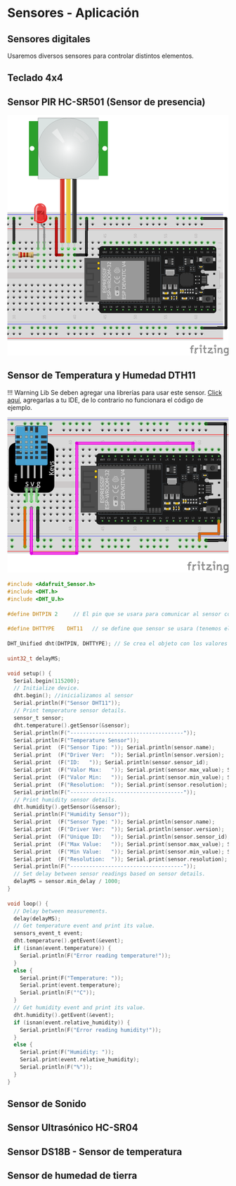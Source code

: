 # Sensores - Aplicación

## Sensores digitales

Usaremos diversos sensores para controlar distintos elementos.

## Teclado 4x4

<!-- https://esp32io.com/tutorials/esp32-keypad -->

## Sensor PIR HC-SR501 (Sensor de presencia)

![pir](../assets/schematic/pir_basic_bb.png)

## Sensor de Temperatura y Humedad DTH11

!!! Warning Lib
    Se deben agregar una librerías para usar este sensor. [Click aquí](../assets/libs/Pack_DTHxx.zip), agregarlas a tu IDE, de lo contrario no funcionara el código de ejemplo.


![dht](../assets/schematic/dht11_bb.png)

```C
#include <Adafruit_Sensor.h>
#include <DHT.h>
#include <DHT_U.h>

#define DHTPIN 2     // El pin que se usara para comunicar al sensor con el micro

#define DHTTYPE    DHT11   // se define que sensor se usara (tenemos el DHT22, FHT21)

DHT_Unified dht(DHTPIN, DHTTYPE); // Se crea el objeto con los valores indicados para que se configure el sensor a usar

uint32_t delayMS;

void setup() {
  Serial.begin(115200);
  // Initialize device.
  dht.begin(); //inicializamos al sensor
  Serial.println(F("Sensor DHT11"));
  // Print temperature sensor details.
  sensor_t sensor;
  dht.temperature().getSensor(&sensor);
  Serial.println(F("------------------------------------"));
  Serial.println(F("Temperature Sensor"));
  Serial.print  (F("Sensor Tipo: ")); Serial.println(sensor.name);
  Serial.print  (F("Driver Ver:  ")); Serial.println(sensor.version);
  Serial.print  (F("ID:   ")); Serial.println(sensor.sensor_id);
  Serial.print  (F("Valor Max:   ")); Serial.print(sensor.max_value); Serial.println(F("°C"));
  Serial.print  (F("Valor Min:   ")); Serial.print(sensor.min_value); Serial.println(F("°C"));
  Serial.print  (F("Resolution:  ")); Serial.print(sensor.resolution); Serial.println(F("°C"));
  Serial.println(F("------------------------------------"));
  // Print humidity sensor details.
  dht.humidity().getSensor(&sensor);
  Serial.println(F("Humidity Sensor"));
  Serial.print  (F("Sensor Type: ")); Serial.println(sensor.name);
  Serial.print  (F("Driver Ver:  ")); Serial.println(sensor.version);
  Serial.print  (F("Unique ID:   ")); Serial.println(sensor.sensor_id);
  Serial.print  (F("Max Value:   ")); Serial.print(sensor.max_value); Serial.println(F("%"));
  Serial.print  (F("Min Value:   ")); Serial.print(sensor.min_value); Serial.println(F("%"));
  Serial.print  (F("Resolution:  ")); Serial.print(sensor.resolution); Serial.println(F("%"));
  Serial.println(F("------------------------------------"));
  // Set delay between sensor readings based on sensor details.
  delayMS = sensor.min_delay / 1000;
}

void loop() {
  // Delay between measurements.
  delay(delayMS);
  // Get temperature event and print its value.
  sensors_event_t event;
  dht.temperature().getEvent(&event);
  if (isnan(event.temperature)) {
    Serial.println(F("Error reading temperature!"));
  }
  else {
    Serial.print(F("Temperature: "));
    Serial.print(event.temperature);
    Serial.println(F("°C"));
  }
  // Get humidity event and print its value.
  dht.humidity().getEvent(&event);
  if (isnan(event.relative_humidity)) {
    Serial.println(F("Error reading humidity!"));
  }
  else {
    Serial.print(F("Humidity: "));
    Serial.print(event.relative_humidity);
    Serial.println(F("%"));
  }
}
```

## Sensor de Sonido

## Sensor Ultrasónico HC-SR04

## Sensor DS18B - Sensor de temperatura

## Sensor de humedad de tierra


